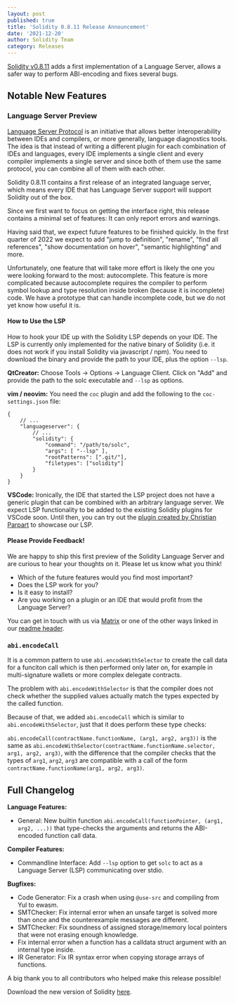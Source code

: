 ```yaml
---
layout: post
published: true
title: 'Solidity 0.8.11 Release Announcement'
date: '2021-12-20'
author: Solidity Team
category: Releases
---
```


[Solidity v0.8.11](https://github.com/ethereum/solidity/releases/tag/v0.8.11)
adds a first implementation of a Language Server, allows a safer way to
perform ABI-encoding and fixes several bugs.

## Notable New Features

### Language Server Preview

[Language Server Protocol](https://microsoft.github.io/language-server-protocol/)
is an initiative that allows better interoperability between IDEs and
compilers, or more generally, language diagnostics tools. The idea is that
instead of writing a different plugin for each combination of IDEs and
languages, every IDE implements a single client and every compiler implements
a single server and since both of them use the same protocol, you can combine
all of them with each other.

Solidity 0.8.11 contains a first release of an integrated language server,
which means every IDE that has Language Server support will support Solidity
out of the box.

Since we first want to focus on getting the interface right, this release
contains a minimal set of features: It can only report errors and warnings.

Having said that, we expect future features to be finished quickly. In the first
quarter of 2022 we expect to add "jump to definition", "rename", "find all references",
"show documentation on hover", "semantic highlighting" and more.

Unfortunately, one feature that will take more effort is likely the one you were
looking forward to the most: autocomplete. This feature is more complicated because
autocomplete requires the compiler to perform symbol lookup and type resolution
inside broken (because it is incomplete) code. We have a prototype that can handle
incomplete code, but we do not yet know how useful it is.

#### How to Use the LSP

How to hook your IDE up with the Solidity LSP depends on your IDE.
The LSP is currently only implemented for the native binary of Solidity (i.e. it does not
work if you install Solidity via javascript / npm). You need to download
the binary and provide the path to your IDE, plus the option `--lsp`.

**QtCreator:** Choose Tools → Options → Language Client. Click on "Add" and
provide the path to the solc executable and `--lsp` as options.

**vim / neovim:** You need the `coc` plugin and add the following to the
`coc-settings.json` file:

```
{
    // ...
    "languageserver": {
        // ...
        "solidity": {
            "command": "/path/to/solc",
            "args": [ "--lsp" ],
            "rootPatterns": [".git/"],
            "filetypes": ["solidity"]
        }
    }
}
```

**VSCode:** Ironically, the IDE that started the LSP project does not
have a generic plugin that can be combined with an arbitrary language
server. We expect LSP functionality to be added to the existing Solidity
plugins for VSCode soon. Until then, you can try out the
[plugin created by Christian Parpart](https://dev.to/christianparpart/builtin-solidity-language-server-267n) to showcase our LSP.

#### Please Provide Feedback!

We are happy to ship this first preview of the Solidity Language Server and
are curious to hear your thoughts on it. Please let us know what you think!

- Which of the future features would you find most important?
- Does the LSP work for you?
- Is it easy to install?
- Are you working on a plugin or an IDE that would profit from the Language Server?

You can get in touch with us via [Matrix](https://matrix.to/#/#ethereum_solidity:gitter.im) or one of
the other ways linked in our [readme header](https://github.com/ethereum/solidity#readme).

### `abi.encodeCall`

It is a common pattern to use `abi.encodeWithSelector` to create the
call data for a funciton call which is then performed only later on,
for example in multi-signature wallets or more complex delegate contracts.

The problem with `abi.encodeWithSelector` is that the compiler does not
check whether the supplied values actually match the types expected by the
called function.

Because of that, we added `abi.encodeCall` which is similar to
`abi.encodeWithSelector`, just that it does perform these type checks:

`abi.encodeCall(contractName.functionName, (arg1, arg2, arg3))` is the same as
`abi.encodeWithSelector(contractName.functionName.selector, arg1, arg2, arg3)`,
with the difference that the compiler checks that the types of `arg1`, `arg2`, `arg3`
are compatible with a call of the form `contractName.functionName(arg1, arg2, arg3)`.

## Full Changelog

**Language Features:**

- General: New builtin function `abi.encodeCall(functionPointer, (arg1, arg2, ...))` that type-checks the arguments and returns the ABI-encoded function call data.

**Compiler Features:**

- Commandline Interface: Add `--lsp` option to get `solc` to act as a Language Server (LSP) communicating over stdio.

**Bugfixes:**

- Code Generator: Fix a crash when using `@use-src` and compiling from Yul to ewasm.
- SMTChecker: Fix internal error when an unsafe target is solved more than once and the counterexample messages are different.
- SMTChecker: Fix soundness of assigned storage/memory local pointers that were not erasing enough knowledge.
- Fix internal error when a function has a calldata struct argument with an internal type inside.
- IR Generator: Fix IR syntax error when copying storage arrays of functions.

A big thank you to all contributors who helped make this release possible!

Download the new version of Solidity [here](https://github.com/ethereum/solidity/releases/tag/v0.8.11).
